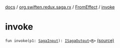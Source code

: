 [docs](../../index.md) / [org.swiften.redux.saga.rx](../index.md) / [FromEffect](index.md) / [invoke](./invoke.md)

# invoke

`fun invoke(p1: `[`SagaInput`](../../org.swiften.redux.saga.common/-saga-input/index.md)`): `[`ISagaOutput`](../../org.swiften.redux.saga.common/-i-saga-output/index.md)`<`[`R`](index.md#R)`>` [(source)](https://github.com/protoman92/KotlinRedux/tree/master/common/common-rx-saga/src/main/kotlin/org/swiften/redux/saga/rx/FromEffect.kt#L23)